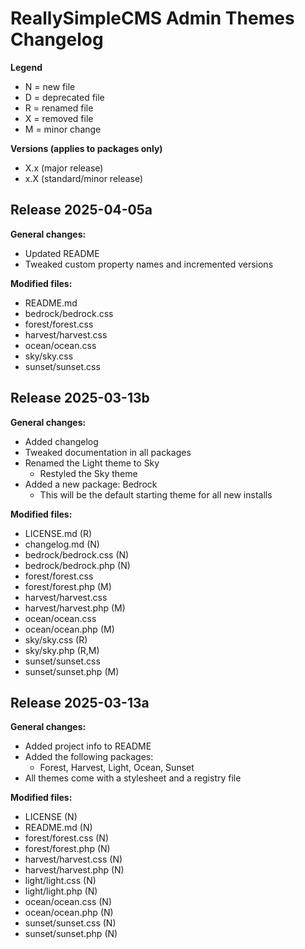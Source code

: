 # ReallySimpleCMS Admin Themes Changelog

**Legend**
- N = new file
- D = deprecated file
- R = renamed file
- X = removed file
- M = minor change

**Versions (applies to packages only)**
- X.x (major release)
- x.X (standard/minor release)

## Release 2025-04-05a

**General changes:**
- Updated README
- Tweaked custom property names and incremented versions

**Modified files:**
- README.md
- bedrock/bedrock.css
- forest/forest.css
- harvest/harvest.css
- ocean/ocean.css
- sky/sky.css
- sunset/sunset.css

## Release 2025-03-13b

**General changes:**
- Added changelog
- Tweaked documentation in all packages
- Renamed the Light theme to Sky
  - Restyled the Sky theme
- Added a new package: Bedrock
  - This will be the default starting theme for all new installs

**Modified files:**
- LICENSE.md (R)
- changelog.md (N)
- bedrock/bedrock.css (N)
- bedrock/bedrock.php (N)
- forest/forest.css
- forest/forest.php (M)
- harvest/harvest.css
- harvest/harvest.php (M)
- ocean/ocean.css
- ocean/ocean.php (M)
- sky/sky.css (R)
- sky/sky.php (R,M)
- sunset/sunset.css
- sunset/sunset.php (M)

## Release 2025-03-13a

**General changes:**
- Added project info to README
- Added the following packages:
  - Forest, Harvest, Light, Ocean, Sunset
- All themes come with a stylesheet and a registry file

**Modified files:**
- LICENSE (N)
- README.md (N)
- forest/forest.css (N)
- forest/forest.php (N)
- harvest/harvest.css (N)
- harvest/harvest.php (N)
- light/light.css (N)
- light/light.php (N)
- ocean/ocean.css (N)
- ocean/ocean.php (N)
- sunset/sunset.css (N)
- sunset/sunset.php (N)